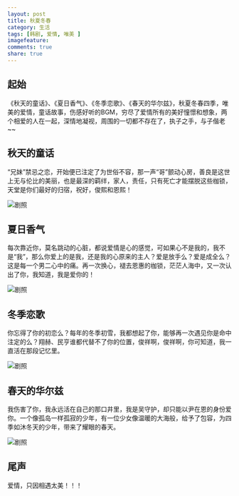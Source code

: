 ```yaml
---
layout: post
title: 秋夏冬春
category: 生活
tags: [韩剧, 爱情, 唯美 ]
imagefeature: 
comments: true
share: true
---
```


## 起始
《秋天的童话》、《夏日香气》、《冬季恋歌》、《春天的华尔兹》，秋夏冬春四季，唯美的爱情，童话故事，伤感好听的BGM，穷尽了爱情所有的美好憧憬和想象，两个相爱的人在一起，深情地凝视，周围的一切都不存在了，执子之手，与子偕老~~

<!--more-->

## 秋天的童话

“兄妹”禁忌之恋，开始便已注定了为世俗不容，那一声“哥”颤动心房，善良是这世上无与伦比的美丽，也是最深的羁绊，家人，责任，只有死亡才能摆脱这些枷锁，天堂是你们最好的归宿，祝好，俊熙和恩熙！

![剧照](https://s2.ax1x.com/2019/01/16/kSOUQx.jpg)

## 夏日香气
每次靠近你，莫名跳动的心脏，都说爱情是心的感觉，可如果心不是我的，我不是“我”，那么你爱上的是我，还是我的心原来的主人？爱是放手么？爱是成全么？这是每一个男二心中的痛。再一次换心，褪去恩惠的枷锁，茫茫人海中，又一次认出了你，我知道，我是爱你的！

![剧照](https://s2.ax1x.com/2019/01/16/kSOokQ.jpg)

## 冬季恋歌
你忘得了你的初恋么？每年的冬季初雪，我都想起了你，能够再一次遇见你是命中注定的么？翔赫、民亨谁都代替不了你的位置，俊祥啊，俊祥啊，你可知道，我一直活在那段记忆里。

![剧照](https://s2.ax1x.com/2019/01/16/kSX8nf.jpg)

## 春天的华尔兹
我伤害了你，我永远活在自己的那口井里，我是吴守护，却只能以尹在恩的身份爱你。一个像孤岛一样孤寂的少年，有一位少女像温暖的大海般，给予了包容，为四季如沐冬天的少年，带来了耀眼的春天。

![剧照](https://s2.ax1x.com/2019/01/16/kSXUhj.jpg)


## 尾声
爱情，只因相遇太美！！！
